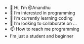 - 👋 Hi, I’m @Anandhu
- 👀 I’m interested in programming
- 🌱 I’m currently learning coding
- 💞️ I’m looking to collaborate on ...
- 📫 How to reach me programming
 - I'm just a student and beginner

<!---
Introver0000/Introver0000 is a ✨ special ✨ repository because its `README.md` (this file) appears on your GitHub profile.
You can click the Preview link to take a look at your changes.
--->
